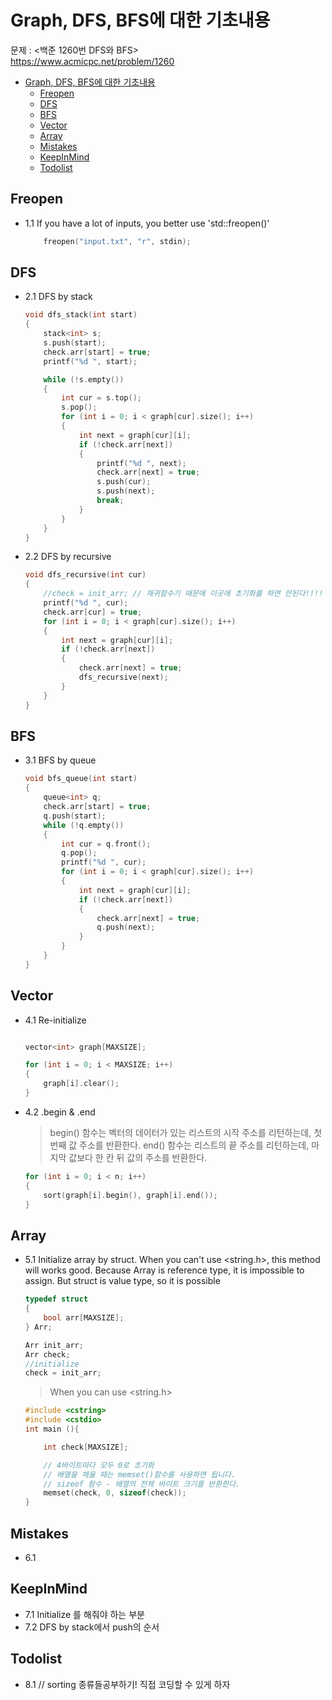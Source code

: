# Graph, DFS, BFS에 대한 기초내용

문제 : <백준 1260번 DFS와 BFS> <br/>
<https://www.acmicpc.net/problem/1260>

- [Graph, DFS, BFS에 대한 기초내용](#graph-dfs-bfs%ec%97%90-%eb%8c%80%ed%95%9c-%ea%b8%b0%ec%b4%88%eb%82%b4%ec%9a%a9)
  - [Freopen](#freopen)
  - [DFS](#dfs)
  - [BFS](#bfs)
  - [Vector](#vector)
  - [Array](#array)
  - [Mistakes](#mistakes)
  - [KeepInMind](#keepinmind)
  - [Todolist](#todolist)

## Freopen

- 1.1 If you have a lot of inputs, you better use 'std::freopen()'

  ```C++
      freopen("input.txt", "r", stdin);
  ```

## DFS

- 2.1 DFS by stack

  ```C++
  void dfs_stack(int start)
  {
      stack<int> s;
      s.push(start);
      check.arr[start] = true;
      printf("%d ", start);

      while (!s.empty())
      {
          int cur = s.top();
          s.pop();
          for (int i = 0; i < graph[cur].size(); i++)
          {
              int next = graph[cur][i];
              if (!check.arr[next])
              {
                  printf("%d ", next);
                  check.arr[next] = true;
                  s.push(cur);
                  s.push(next);
                  break;
              }
          }
      }
  }
  ```

- 2.2 DFS by recursive

  ```C++
  void dfs_recursive(int cur)
  {
      //check = init_arr; // 재귀함수기 때문에 이곳에 초기화를 하면 안된다!!!!
      printf("%d ", cur);
      check.arr[cur] = true;
      for (int i = 0; i < graph[cur].size(); i++)
      {
          int next = graph[cur][i];
          if (!check.arr[next])
          {
              check.arr[next] = true;
              dfs_recursive(next);
          }
      }
  }
  ```

## BFS

- 3.1 BFS by queue

  ```C++
  void bfs_queue(int start)
  {
      queue<int> q;
      check.arr[start] = true;
      q.push(start);
      while (!q.empty())
      {
          int cur = q.front();
          q.pop();
          printf("%d ", cur);
          for (int i = 0; i < graph[cur].size(); i++)
          {
              int next = graph[cur][i];
              if (!check.arr[next])
              {
                  check.arr[next] = true;
                  q.push(next);
              }
          }
      }
  }
  ```

## Vector

- 4.1 Re-initialize

  ```C++

  vector<int> graph[MAXSIZE];

  for (int i = 0; i < MAXSIZE; i++)
  {
      graph[i].clear();
  }
  ```

- 4.2 .begin & .end

  > begin() 함수는 벡터의 데이터가 있는 리스트의 시작 주소를 리턴하는데, 첫 번째 값 주소를 반환한다.
  > end() 함수는 리스트의 끝 주소를 리턴하는데, 마지막 값보다 한 칸 뒤 값의 주소를 반환한다.

  ```C++
  for (int i = 0; i < n; i++)
  {
      sort(graph[i].begin(), graph[i].end());
  }
  ```

## Array

- 5.1 Initialize array by struct. When you can't use <string.h>, this method will works good. Because Array is reference type, it is impossible to assign. But struct is value type, so it is possible

  ```C++
  typedef struct
  {
      bool arr[MAXSIZE];
  } Arr;

  Arr init_arr;
  Arr check;
  //initialize
  check = init_arr;
  ```

  > When you can use <string.h>

  ```C++
  #include <cstring>
  #include <cstdio>
  int main (){

      int check[MAXSIZE];

      // 4바이트마다 모두 0로 초기화
      // 배열을 채울 때는 memset()함수를 사용하면 됩니다.
      // sizeof 함수 - 배열의 전체 바이트 크기를 반환한다.
      memset(check, 0, sizeof(check));
  }
  ```

## Mistakes

- 6.1

## KeepInMind

- 7.1 Initialize 를 해줘야 하는 부분
- 7.2 DFS by stack에서 push의 순서

## Todolist

- 8.1 // sorting 종류들공부하기! 직접 코딩할 수 있게 하자
